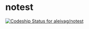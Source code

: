 notest
======

[ ![Codeship Status for aleivag/notest](https://www.codeship.io/projects/4af72200-0910-0132-5942-428e910d5719/status)](https://www.codeship.io/projects/31443)
